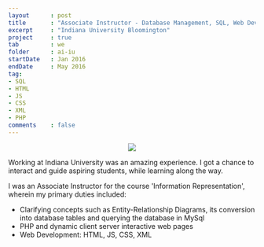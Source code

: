 ```yaml
---
layout      : post
title       : "Associate Instructor - Database Management, SQL, Web Development"
excerpt     : "Indiana University Bloomington"
project     : true
tab 		: we
folder      : ai-iu
startDate   : Jan 2016
endDate     : May 2016
tag:
- SQL
- HTML
- JS
- CSS
- XML
- PHP
comments    : false
---
```


<center><img src = "{{ site.url }}/assets/img/projects/ai-iu/icon.jpg"></center>

Working at Indiana University was an amazing experience. I got a chance to interact and guide aspiring students, while learning along the way.

I was an Associate Instructor for the course 'Information Representation', wherein my primary duties included:
* Clarifying concepts such as Entity-Relationship Diagrams, its conversion into database tables and querying the database in MySql
* PHP and dynamic client server interactive web pages
* Web Development: HTML, JS, CSS, XML